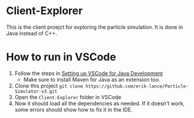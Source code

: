 # Client-Explorer
This is the client proejct for exploring the particle simulation. It is done in Java instead of C++.

# How to run in VSCode
1. Follow the steps in [Setting up VSCode for Java Development](https://code.visualstudio.com/docs/java/java-tutorial)
    - Make sure to install Maven for Java as an extension too.
2. Clone this project `git clone https://github.com/erik-lance/Particle-Simulator-v3.git`
3. Open the `Client-Explorer` folder in VSCode
4. Now it should load all the dependencies as needed. If it doesn't work, some errors should show how to fix it in the IDE.